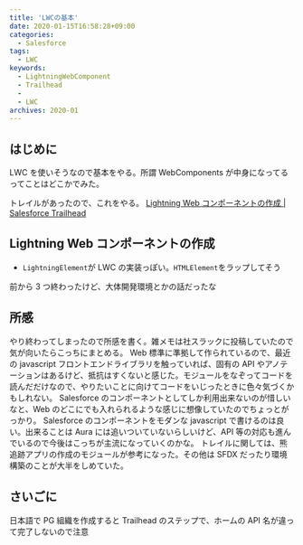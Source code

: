 ```yaml
---
title: 'LWCの基本'
date: 2020-01-15T16:58:28+09:00
categories:
  - Salesforce
tags:
  - LWC
keywords:
  - LightningWebComponent
  - Trailhead
  -
  - LWC
archives: 2020-01
---
```


## はじめに

LWC を使いそうなので基本をやる。所謂 WebComponents が中身になってるってことはどこかでみた。

トレイルがあったので、これをやる。
[Lightning Web コンポーネントの作成 | Salesforce Trailhead](https://trailhead.salesforce.com/ja/content/learn/trails/build-lightning-web-components)

## Lightning Web コンポーネントの作成

- `LightningElement`が LWC の実装っぽい。`HTMLElement`をラップしてそう

前から 3 つ終わったけど、大体開発環境とかの話だったな

## 所感

やり終わってしまったので所感を書く。雑メモは社スラックに投稿していたので気が向いたらこっちにまとめる。
Web 標準に準拠して作られているので、最近の javascript フロントエンドライブラリを触っていれば、固有の API やアノテーションはあるけど、抵抗はすくないと感じた。モジュールをなぞってコードを読んだだけなので、やりたいことに向けてコードをいじったときに色々気づくかもしれない。
Salesforce のコンポーネントとしてしか利用出来ないのが惜しいなと、Web のどこにでも入れられるような感じに想像していたのでちょっとがっかり。
Salesforce のコンポーネントをモダンな javascript で書けるのは良い。出来ることは Aura には追いついていないらしいけど、API 等の対応も進んでいるので今後はこっちが主流になっていくのかな。
トレイルに関しては、熊追跡アプリの作成のモジュールが参考になった。その他は SFDX だったり環境構築のことが大半をしめていた。

## さいごに

日本語で PG 組織を作成すると Trailhead のステップで、ホームの API 名が違って完了しないので注意
